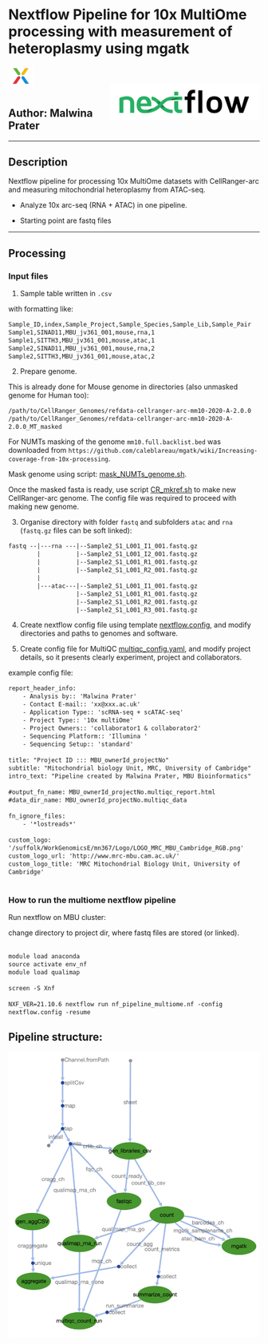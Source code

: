 # Nextflow Pipeline for 10x MultiOme processing with measurement of heteroplasmy using mgatk

<IMG align="center" SRC="Figures/CR10x.png" width=50px><br>
<IMG align="right" SRC="Figures/nf_logo.png" width=300px><br>



## Author: Malwina Prater   


--------------

## Description

Nextflow pipeline for processing 10x MultiOme datasets with CellRanger-arc and measuring mitochondrial heteroplasmy from ATAC-seq.

- Analyze 10x arc-seq (RNA + ATAC) in one pipeline.

- Starting point are fastq files



---------------

## Processing


### Input files

1. Sample table written in `.csv`

with formatting like:

````
Sample_ID,index,Sample_Project,Sample_Species,Sample_Lib,Sample_Pair
Sample1,SINAD11,MBU_jv361_001,mouse,rna,1
Sample1,SITTH3,MBU_jv361_001,mouse,atac,1
Sample2,SINAD11,MBU_jv361_001,mouse,rna,2
Sample2,SITTH3,MBU_jv361_001,mouse,atac,2
````


2. Prepare genome.

This is already done for Mouse genome in directories (also unmasked genome for Human too):

````
/path/to/CellRanger_Genomes/refdata-cellranger-arc-mm10-2020-A-2.0.0
/path/to/CellRanger_Genomes/refdata-cellranger-arc-mm10-2020-A-2.0.0_MT_masked

````

For NUMTs masking of the genome `mm10.full.backlist.bed` was downloaded from `https://github.com/caleblareau/mgatk/wiki/Increasing-coverage-from-10x-processing`.

Mask genome using script: [mask_NUMTs_genome.sh](Scripts/mask_NUMTs_genome.sh).

Once the masked fasta is ready, use script [CR_mkref.sh](Scripts/CR_mkref.sh) to make new CellRanger-arc genome. The config file was required to proceed with making new genome.




3. Organise directory with folder `fastq` and subfolders `atac` and `rna` (`fastq.gz` files can be soft linked):

````
fastq --|---rna ---|--Sample2_S1_L001_I1_001.fastq.gz
        |		   |--Sample2_S1_L001_I2_001.fastq.gz
        |		   |--Sample2_S1_L001_R1_001.fastq.gz
        |		   |--Sample2_S1_L001_R2_001.fastq.gz
        |
        |---atac---|--Sample2_S1_L001_I1_001.fastq.gz
                   |--Sample2_S1_L001_R1_001.fastq.gz
                   |--Sample2_S1_L001_R2_001.fastq.gz
                   |--Sample2_S1_L001_R3_001.fastq.gz
````




4. Create nextflow config file using template [nextflow.config](nextflow.config), and modify directories and paths to genomes and software.


5. Create config file for MultiQC [multiqc_config.yaml](multiqc_config.yaml), and modify project details, so it presents clearly experiment, project and collaborators.

example config file:

````
report_header_info:
    - Analysis by:: 'Malwina Prater'
    - Contact E-mail:: 'xx@xxx.ac.uk'
    - Application Type:: 'scRNA-seq + scATAC-seq'
    - Project Type:: '10x multiOme'
    - Project Owners:: 'collaborator1 & collaborator2'
    - Sequencing Platform:: 'Illumina '
    - Sequencing Setup:: 'standard'

title: "Project ID ::: MBU_ownerId_projectNo"
subtitle: "Mitochondrial biology Unit, MRC, University of Cambridge"
intro_text: "Pipeline created by Malwina Prater, MBU Bioinformatics"

#output_fn_name: MBU_ownerId_projectNo.multiqc_report.html
#data_dir_name: MBU_ownerId_projectNo.multiqc_data

fn_ignore_files:
    - '*lostreads*'

custom_logo: '/suffolk/WorkGenomicsE/mn367/Logo/LOGO_MRC_MBU_Cambridge_RGB.png'
custom_logo_url: 'http://www.mrc-mbu.cam.ac.uk/'
custom_logo_title: 'MRC Mitochondrial Biology Unit, University of Cambridge'


````


### How to run the multiome nextflow pipeline


Run nextflow on MBU cluster:

change directory to project dir, where fastq files are stored (or linked).

````

module load anaconda
source activate env_nf
module load qualimap

screen -S Xnf

NXF_VER=21.10.6 nextflow run nf_pipeline_multiome.nf -config nextflow.config -resume

````




## Pipeline structure:


<IMG SRC="Figures/DAG_flowchart.png" width=1000px><br>
